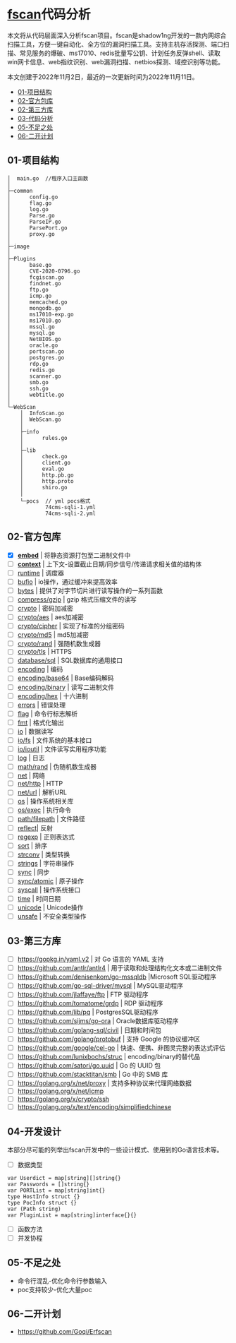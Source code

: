 # [fscan](https://github.com/shadow1ng/fscan)代码分析

本文将从代码层面深入分析fscan项目。fscan是shadow1ng开发的一款内网综合扫描工具，方便一键自动化、全方位的漏洞扫描工具。支持主机存活探测、端口扫描、常见服务的爆破、ms17010、redis批量写公钥、计划任务反弹shell、读取win网卡信息、web指纹识别、web漏洞扫描、netbios探测、域控识别等功能。

本文创建于2022年11月2日，最近的一次更新时间为2022年11月11日。

- [01-项目结构]()
- [02-官方包库]()
- [02-第三方库]()
- [03-代码分析]()
- [05-不足之处]()
- [06-二开计划]()

## 01-项目结构

```
│  main.go  //程序入口主函数
│
├─common
│      config.go
│      flag.go
│      log.go
│      Parse.go
│      ParseIP.go
│      ParsePort.go
│      proxy.go
│      
├─image
│      
├─Plugins
│      base.go
│      CVE-2020-0796.go
│      fcgiscan.go
│      findnet.go
│      ftp.go
│      icmp.go
│      memcached.go
│      mongodb.go
│      ms17010-exp.go
│      ms17010.go
│      mssql.go
│      mysql.go
│      NetBIOS.go
│      oracle.go
│      portscan.go
│      postgres.go
│      rdp.go
│      redis.go
│      scanner.go
│      smb.go
│      ssh.go
│      webtitle.go
│      
└─WebScan
    │  InfoScan.go
    │  WebScan.go
    │  
    ├─info
    │      rules.go
    │      
    ├─lib
    │      check.go
    │      client.go
    │      eval.go
    │      http.pb.go
    │      http.proto
    │      shiro.go
    │      
    └─pocs  // yml pocs格式
            74cms-sqli-1.yml
            74cms-sqli-2.yml
```

## 02-官方包库

- [x] [**embed**](https://pkg.go.dev/embed) | 将静态资源打包至二进制文件中
- [ ] [**context**](https://pkg.go.dev/context) | 上下文-设置截止日期/同步信号/传递请求相关值的结构体
- [ ] [runtime](https://pkg.go.dev/runtime) | 调度器
- [ ] [bufio](https://pkg.go.dev/bufio) | io操作，通过缓冲来提高效率
- [ ] [bytes](https://pkg.go.dev/bytes) | 提供了对字节切片进行读写操作的一系列函数
- [ ] [compress/gzip](https://pkg.go.dev/compress/gzip) | gzip 格式压缩文件的读写
- [ ] [crypto](https://pkg.go.dev/crypto) | 密码加减密
- [ ] [crypto/aes](https://pkg.go.dev/crypto/aes) | aes加减密
- [ ] [crypto/cipher](https://pkg.go.dev/crypto/cipher) | 实现了标准的分组密码
- [ ] [crypto/md5](https://pkg.go.dev/crypto/md5) | md5加减密
- [ ] [crypto/rand](https://pkg.go.dev/crypto/rand) | 强随机数生成器
- [ ] [crypto/tls](https://pkg.go.dev/crypto/tls) | HTTPS
- [ ] [database/sql](https://pkg.go.dev/database/sql) | SQL数据库的通用接口
- [ ] [encoding](https://pkg.go.dev/encoding) | 编码
- [ ] [encoding/base64](https://pkg.go.dev/encoding/base64) | Base编码解码
- [ ] [encoding/binary](https://pkg.go.dev/encoding/binary) | 读写二进制文件
- [ ] [encoding/hex](https://pkg.go.dev/encoding/hex) | 十六进制
- [ ] [errors](https://pkg.go.dev/errors) | 错误处理
- [ ] [flag](https://pkg.go.dev/flag) | 命令行标志解析
- [ ] [fmt](https://pkg.go.dev/fmt) | 格式化输出
- [ ] [io](https://pkg.go.dev/io) | 数据读写
- [ ] [io/fs](https://pkg.go.dev/io/fs) | 文件系统的基本接口
- [ ] [io/ioutil](https://pkg.go.dev/io/ioutil) | 文件读写实用程序功能
- [ ] [log](https://pkg.go.dev/log) | 日志
- [ ] [math/rand](https://pkg.go.dev/math/rand) | 伪随机数生成器
- [ ] [net](https://pkg.go.dev/net) | 网络
- [ ] [net/http](https://pkg.go.dev/net/http) | HTTP
- [ ] [net/url](https://pkg.go.dev/net/url) | 解析URL
- [ ] [os](https://pkg.go.dev/os) | 操作系统相关库
- [ ] [os/exec](https://pkg.go.dev/os/exec) | 执行命令
- [ ] [path/filepath](https://pkg.go.dev/path/filepath) | 文件路径
- [ ] [reflect](https://pkg.go.dev/reflect)| 反射
- [ ] [regexp](https://pkg.go.dev/regexp) | 正则表达式
- [ ] [sort](https://pkg.go.dev/sort) | 排序
- [ ] [strconv](https://pkg.go.dev/strconv) | 类型转换
- [ ] [strings](https://pkg.go.dev/strings) | 字符串操作
- [ ] [sync](https://pkg.go.dev/sync) | 同步
- [ ] [sync/atomic](https://pkg.go.dev/sync/atomic) | 原子操作
- [ ] [syscall](https://pkg.go.dev/syscall) | 操作系统接口
- [ ] [time](https://pkg.go.dev/time) | 时间日期
- [ ] [unicode](https://pkg.go.dev/unicode) | Unicode操作
- [ ] [unsafe](https://pkg.go.dev/unsafe) | 不安全类型操作

## 03-第三方库

- [ ] https://gopkg.in/yaml.v2 | 对 Go 语言的 YAML 支持
- [ ] https://github.com/antlr/antlr4 | 用于读取和处理结构化文本或二进制文件
- [ ] https://github.com/denisenkom/go-mssqldb |Microsoft SQL驱动程序
- [ ] https://github.com/go-sql-driver/mysql | MySQL驱动程序
- [ ] https://github.com/jlaffaye/ftp | FTP 驱动程序
- [ ] https://github.com/tomatome/grdp | RDP 驱动程序
- [ ] https://github.com/lib/pq | PostgresSQL驱动程序
- [ ] https://github.com/sijms/go-ora | Oracle数据库驱动程序
- [ ] https://github.com/golang-sql/civil | 日期和时间包
- [ ] https://github.com/golang/protobuf | 支持 Google 的协议缓冲区
- [ ] https://github.com/google/cel-go | 快速、便携、非图灵完整的表达式评估
- [ ] https://github.com/lunixbochs/struc | encoding/binary的替代品
- [ ] https://github.com/satori/go.uuid | Go 的 UUID 包
- [ ] https://github.com/stacktitan/smb | Go 中的 SMB 库
- [ ] https://golang.org/x/net/proxy | 支持多种协议来代理网络数据
- [ ] https://golang.org/x/net/icmp
- [ ] https://golang.org/x/crypto/ssh
- [ ] https://golang.org/x/text/encoding/simplifiedchinese

## 04-开发设计

本部分尽可能的列举出fscan开发中的一些设计模式、使用到的Go语言技术等。

- [ ] 数据类型

```
var Userdict = map[string][]string{}
var Passwords = []string{}
var PORTList = map[string]int{}
type HostInfo struct {}
type PocInfo struct {}
var (Path string)
var PluginList = map[string]interface{}{}
```

- [ ] 函数方法
- [ ] 并发协程

## 05-不足之处

- 命令行混乱-优化命令行参数输入
- poc支持较少-优化大量poc

## 06-二开计划

- https://github.com/Goqi/Erfscan